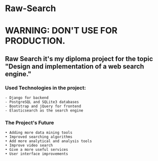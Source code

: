 # Raw-Search

# WARNING: DON'T USE FOR PRODUCTION.

## Raw Search it's my diploma project for the topic "Design and implementation of a web search engine."
### Used Technologies in the project:

    - Django for backend
    - PostgreSQL and SQLite3 databases
    - Bootstrap and jQuery for frontend
    - Elasticsearch as the search engine

### The Project's Future

    • Adding more data mining tools
    • Improved searching algorithms
    • Add more analytical and analysis tools
    • Improve video search
    • Give a more useful services
    • User interface improvements

